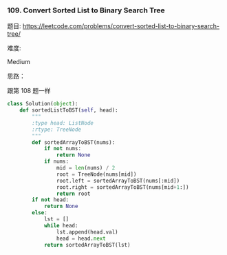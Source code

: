 ### 109. Convert Sorted List to Binary Search Tree



题目:
<https://leetcode.com/problems/convert-sorted-list-to-binary-search-tree/>


难度:

Medium

思路：

跟第 108 题一样

```python
class Solution(object):
    def sortedListToBST(self, head):
        """
        :type head: ListNode
        :rtype: TreeNode
        """
        def sortedArrayToBST(nums):
            if not nums:
                return None
            if nums:
                mid = len(nums) / 2
                root = TreeNode(nums[mid])
                root.left = sortedArrayToBST(nums[:mid])
                root.right = sortedArrayToBST(nums[mid+1:])
                return root
        if not head:
            return None
        else:
            lst = []
            while head:
                lst.append(head.val)
                head = head.next
            return sortedArrayToBST(lst)
```
